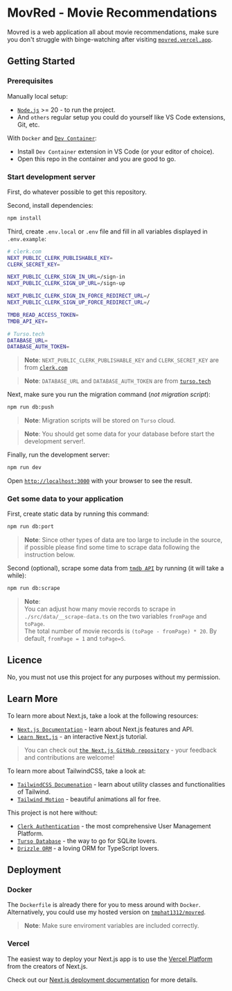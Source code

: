 # MovRed - Movie Recommendations

Movred is a web application all about movie recommendations, make sure you don't struggle with binge-watching after visiting [`movred.vercel.app`](https://movred.vercel.app/).

## Getting Started

### Prerequisites

Manually local setup:

- [`Node.js`](https://nodejs.org/) >= 20 - to run the project.
- And `others` regular setup you could do yourself like VS Code extensions, Git, etc.

With `Docker` and [`Dev Container`](https://containers.dev/):

- Install `Dev Container` extension in VS Code (or your editor of choice).
- Open this repo in the container and you are good to go.

### Start development server

First, do whatever possible to get this repository.

Second, install dependencies:

```bash
npm install
```

Third, create `.env.local` or `.env` file and fill in all variables displayed in `.env.example`:

```bash
# clerk.com
NEXT_PUBLIC_CLERK_PUBLISHABLE_KEY=
CLERK_SECRET_KEY=

NEXT_PUBLIC_CLERK_SIGN_IN_URL=/sign-in
NEXT_PUBLIC_CLERK_SIGN_UP_URL=/sign-up

NEXT_PUBLIC_CLERK_SIGN_IN_FORCE_REDIRECT_URL=/
NEXT_PUBLIC_CLERK_SIGN_UP_FORCE_REDIRECT_URL=/

TMDB_READ_ACCESS_TOKEN=
TMDB_API_KEY=

# Turso.tech
DATABASE_URL=
DATABASE_AUTH_TOKEN=
```

> **Note**: `NEXT_PUBLIC_CLERK_PUBLISHABLE_KEY` and `CLERK_SECRET_KEY` are from [`clerk.com`](https://clerk.com/)

> **Note**: `DATABASE_URL` and `DATABASE_AUTH_TOKEN` are from [`turso.tech`](https://turso.tech/)

Next, make sure you run the migration command (_not migration script_):

```bash
npm run db:push
```

> **Note**: Migration scripts will be stored on `Turso` cloud.

> **Note**: You should get some data for your database before start the development server!.

Finally, run the development server:

```bash
npm run dev
```

Open [`http://localhost:3000`](http://localhost:3000) with your browser to see the result.

### Get some data to your application

First, create static data by running this command:

```bash
npm run db:port
```

> **Note**: Since other types of data are too large to include in the source, if possible please find some time to scrape data following the instruction below.

Second (optional), scrape some data from [`tmdb API`](https://developer.themoviedb.org/docs/getting-started) by running (it will take a while):

```bash
npm run db:scrape
```

> **Note**: <br />You can adjust how many movie records to scrape in `./src/data/__scrape-data.ts` on the two variables `fromPage` and `toPage`. <br /> The total number of movie records is `(toPage - fromPage) * 20`. By default, `fromPage = 1` and `toPage=5`.

## Licence

No, you must not use this project for any purposes without my permission.

## Learn More

To learn more about Next.js, take a look at the following resources:

- [`Next.js Documentation`](https://nextjs.org/docs) - learn about Next.js features and API.
- [`Learn Next.js`](https://nextjs.org/learn) - an interactive Next.js tutorial.

> You can check out [`the Next.js GitHub repository`](https://github.com/vercel/next.js) - your feedback and contributions are welcome!

To learn more about TailwindCSS, take a look at:

- [`TailwindCSS Documenation`](https://tailwindcss.com/) - learn about utility classes and functionalities of Tailwind.
- [`Tailwind Motion`](https://rombo.co/tailwind/) - beautiful animations all for free.

This project is not here without:

- [`Clerk Authentication`](https://clerk.com/) - the most comprehensive User Management Platform.
- [`Turso Database`](https://turso.tech/) - the way to go for SQLite lovers.
- [`Drizzle ORM`](https://orm.drizzle.team/) - a loving ORM for TypeScript lovers.

## Deployment

### Docker

The `Dockerfile` is already there for you to mess around with `Docker`. Alternatively, you could use my hosted version on [`tmphat1312/movred`](https://hub.docker.com/repository/docker/tmphat1312/movred/general).

> **Note**: Make sure enviroment variables are included correctly.

### Vercel

The easiest way to deploy your Next.js app is to use the [Vercel Platform](https://vercel.com/new?utm_medium=default-template&filter=next.js&utm_source=create-next-app&utm_campaign=create-next-app-readme) from the creators of Next.js.

Check out our [Next.js deployment documentation](https://nextjs.org/docs/app/building-your-application/deploying) for more details.
